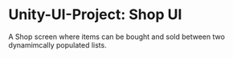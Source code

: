 # Unity-UI-Project: Shop UI

A Shop screen where items can be bought and sold between two dynamimcally populated lists. 
